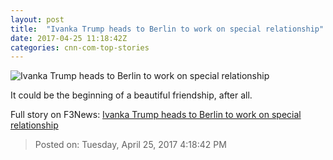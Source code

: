 ```yaml
---
layout: post
title:  "Ivanka Trump heads to Berlin to work on special relationship"
date: 2017-04-25 11:18:42Z
categories: cnn-com-top-stories
---
```


![Ivanka Trump heads to Berlin to work on special relationship](http://i2.cdn.cnn.com/cnnnext/dam/assets/170318165253-16-week-in-politics-0319-super-tease.jpg)

It could be the beginning of a beautiful friendship, after all.


Full story on F3News: [Ivanka Trump heads to Berlin to work on special relationship](http://www.f3nws.com/n/UZezBH)

> Posted on: Tuesday, April 25, 2017 4:18:42 PM

